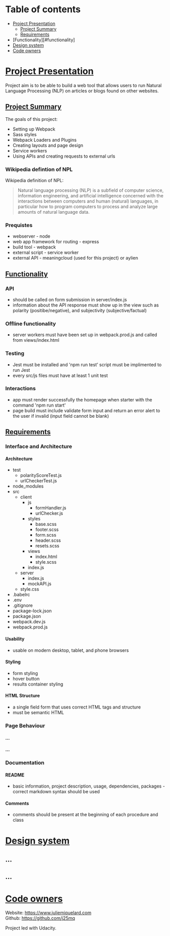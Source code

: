 # Table of contents
- [Project Presentation](#project-presentation)
  - [Project Summary](##project-summary)
  - [Requirements](#requirements)
- [Functionality][#functionality]
- [Design system](#design-system)
- [Code owners](#code-owners)

# [Project Presentation](#project-presentation)

Project aim is to be able to build a web tool that allows users to run Natural Language Processing (NLP) on articles or blogs found on other websites.

## [Project Summary](#project-summary)

The goals of this project:
- Setting up Webpack
- Sass styles
- Webpack Loaders and Plugins
- Creating layouts and page design
- Service workers
- Using APIs and creating requests to external urls

### Wikipedia defintion of NPL

Wikipedia definition of NPL:
> Natural language processing (NLP) is a subfield of computer science, information engineering, and artificial intelligence
concerned with the interactions between computers and human (natural) languages, in particular how to program computers to
process and analyze large amounts of natural language data.

### Prequistes

- webserver - node 
- web app framework for routing - express
- build tool - webpack
- external script - service worker
- external API - meaningcloud (used for this project) or aylien

## [Functionality](#functionality)

### API

- should be called on form submission in server/index.js
- information about the API response must show up in the view such as polarity (positibe/negative), and subjectivity (subjective/factual)

### Offline functionality

- server workers must have been set up in webpack.prod.js and called from views/index.html

### Testing 

- Jest must be installed and 'npm run test' script must be implimented to run Jest
- every src/js files must have at least 1 unit test

### Interactions

- app must render successfully the homepage when starter with the command 'npm run start'
- page build must include validate form input and return an error alert to the user if invalid (input field cannot be blank)

## [Requirements](#requirements)

### Interface and Architecture

#### Architecture
- test
  - polarityScoreTest.js
  - urlCheckerTest.js
- node_modules
- src 
  - client
    - js
      - formHandler.js
      - urlChecker.js
    - styles
      - base.scss
      - footer.scss
      - form.scss
      - header.scss
      - resets.scss
    - views
      - index.html
      - style.scss
    - index.js
  - server
    - index.js
    - mockAPI.js
  - style.css
- .babelrc
- .env
- .gitignore
- package-lock.json
- package.json
- webpack.dev.js
- webpack.prod.js

#### Usability

- usable on modern desktop, tablet, and phone browsers

#### Styling

- form styling
- hover button
- results container styling

#### HTML Structure

- a single field form that uses correct HTML tags and structure
- must be semantic HTML

### Page Behaviour

#### ...
#### ...

### Documentation

#### README

- basic information, project description, usage, dependencies, packages - correct markdown syntax should be used

#### Comments

- comments should be present at the beginning of each procedure and class

# [Design system](#design-system)

## ...
## ...

# [Code owners](#project-presentation)

Website: https://www.juliemiquelard.com<br>
Github: https://github.com/j25mq<br>

Project led with Udacity.